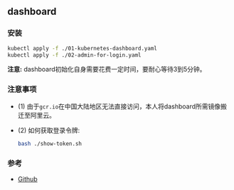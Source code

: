 ## dashboard

### 安装

```bash
kubectl apply -f ./01-kubernetes-dashboard.yaml
kubectl apply -f ./02-admin-for-login.yaml
```

**注意:** dashboard初始化自身需要花费一定时间，要耐心等待3到5分钟。


### 注意事项

* (1) 由于`gcr.io`在中国大陆地区无法直接访问，本人将dashboard所需镜像搬迁至阿里云。
* (2) 如何获取登录令牌:

    ```bash
    bash ./show-token.sh
    ```


### 参考
 
 * [Github](https://github.com/kubernetes/dashboard)
